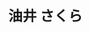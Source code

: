 ---
# Display name
title: 油井 さくら

# Username (this should match the folder name)
authors:
  - sakura-yui

# Is this the primary user of the site?
superuser: false

# Role/position
role: 学士（B4）

# D: 10, 9, 8, 7
# M: 6, 5, 4
# B: 3, 2, 1
weight: 2

# Organizations/Affiliations
organizations:
  - name: Shizuoka University
    url: ''

# Short bio
bio: ''

interests: []

# education:
#   courses: []

# Social/Academic Networking
social: []

# Email for Gravatar
email: ''

# Highlight?
highlight_name: false

# User groups
user_groups:
  - 学部生
  - メンバー
  - 学生
--- 